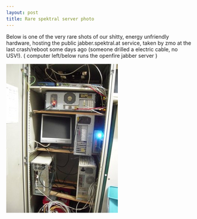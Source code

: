 ```yaml
---
layout: post
title: Rare spektral server photo
---
```

Below is one of the very rare shots of our shitty, energy unfriendly hardware, hosting the public jabber.spektral.at service, taken by zmo at the last crash/reboot some days ago (someone drilled a electric cable, no USV!).
( computer left/below runs the openfire jabber server )

<img src="/img/spek_9_9.jpg"/>